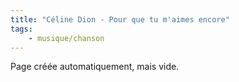 ```yaml
---
title: "Céline Dion - Pour que tu m'aimes encore"
tags:
    - musique/chanson
---
```


Page créée automatiquement, mais vide.
